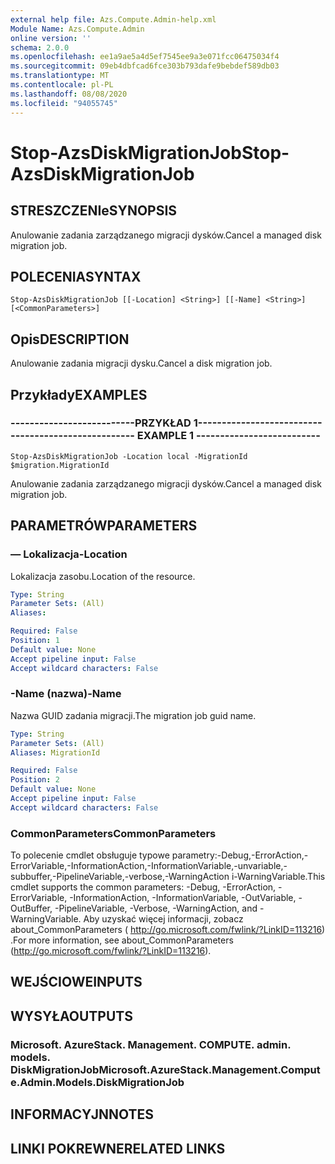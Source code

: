 ```yaml
---
external help file: Azs.Compute.Admin-help.xml
Module Name: Azs.Compute.Admin
online version: ''
schema: 2.0.0
ms.openlocfilehash: ee1a9ae5a4d5ef7545ee9a3e071fcc06475034f4
ms.sourcegitcommit: 09eb4dbfcad6fce303b793dafe9bebdef589db03
ms.translationtype: MT
ms.contentlocale: pl-PL
ms.lasthandoff: 08/08/2020
ms.locfileid: "94055745"
---
```

# <span data-ttu-id="0639c-101">Stop-AzsDiskMigrationJob</span><span class="sxs-lookup"><span data-stu-id="0639c-101">Stop-AzsDiskMigrationJob</span></span>

## <span data-ttu-id="0639c-102">STRESZCZENIe</span><span class="sxs-lookup"><span data-stu-id="0639c-102">SYNOPSIS</span></span>
<span data-ttu-id="0639c-103">Anulowanie zadania zarządzanego migracji dysków.</span><span class="sxs-lookup"><span data-stu-id="0639c-103">Cancel a managed disk migration job.</span></span>

## <span data-ttu-id="0639c-104">POLECENIA</span><span class="sxs-lookup"><span data-stu-id="0639c-104">SYNTAX</span></span>

```
Stop-AzsDiskMigrationJob [[-Location] <String>] [[-Name] <String>] [<CommonParameters>]
```

## <span data-ttu-id="0639c-105">Opis</span><span class="sxs-lookup"><span data-stu-id="0639c-105">DESCRIPTION</span></span>
<span data-ttu-id="0639c-106">Anulowanie zadania migracji dysku.</span><span class="sxs-lookup"><span data-stu-id="0639c-106">Cancel a disk migration job.</span></span>

## <span data-ttu-id="0639c-107">Przykłady</span><span class="sxs-lookup"><span data-stu-id="0639c-107">EXAMPLES</span></span>

### <span data-ttu-id="0639c-108">--------------------------PRZYKŁAD 1--------------------------</span><span class="sxs-lookup"><span data-stu-id="0639c-108">-------------------------- EXAMPLE 1 --------------------------</span></span>
```
Stop-AzsDiskMigrationJob -Location local -MigrationId $migration.MigrationId
```

<span data-ttu-id="0639c-109">Anulowanie zadania zarządzanego migracji dysków.</span><span class="sxs-lookup"><span data-stu-id="0639c-109">Cancel a managed disk migration job.</span></span>

## <span data-ttu-id="0639c-110">PARAMETRÓW</span><span class="sxs-lookup"><span data-stu-id="0639c-110">PARAMETERS</span></span>

### <span data-ttu-id="0639c-111">— Lokalizacja</span><span class="sxs-lookup"><span data-stu-id="0639c-111">-Location</span></span>
<span data-ttu-id="0639c-112">Lokalizacja zasobu.</span><span class="sxs-lookup"><span data-stu-id="0639c-112">Location of the resource.</span></span>

```yaml
Type: String
Parameter Sets: (All)
Aliases: 

Required: False
Position: 1
Default value: None
Accept pipeline input: False
Accept wildcard characters: False
```

### <span data-ttu-id="0639c-113">-Name (nazwa)</span><span class="sxs-lookup"><span data-stu-id="0639c-113">-Name</span></span>
<span data-ttu-id="0639c-114">Nazwa GUID zadania migracji.</span><span class="sxs-lookup"><span data-stu-id="0639c-114">The migration job guid name.</span></span>

```yaml
Type: String
Parameter Sets: (All)
Aliases: MigrationId

Required: False
Position: 2
Default value: None
Accept pipeline input: False
Accept wildcard characters: False
```

### <span data-ttu-id="0639c-115">CommonParameters</span><span class="sxs-lookup"><span data-stu-id="0639c-115">CommonParameters</span></span>
<span data-ttu-id="0639c-116">To polecenie cmdlet obsługuje typowe parametry:-Debug,-ErrorAction,-ErrorVariable,-InformationAction,-InformationVariable,-unvariable,-subbuffer,-PipelineVariable,-verbose,-WarningAction i-WarningVariable.</span><span class="sxs-lookup"><span data-stu-id="0639c-116">This cmdlet supports the common parameters: -Debug, -ErrorAction, -ErrorVariable, -InformationAction, -InformationVariable, -OutVariable, -OutBuffer, -PipelineVariable, -Verbose, -WarningAction, and -WarningVariable.</span></span> <span data-ttu-id="0639c-117">Aby uzyskać więcej informacji, zobacz about_CommonParameters ( http://go.microsoft.com/fwlink/?LinkID=113216) .</span><span class="sxs-lookup"><span data-stu-id="0639c-117">For more information, see about_CommonParameters (http://go.microsoft.com/fwlink/?LinkID=113216).</span></span>

## <span data-ttu-id="0639c-118">WEJŚCIOWE</span><span class="sxs-lookup"><span data-stu-id="0639c-118">INPUTS</span></span>

## <span data-ttu-id="0639c-119">WYSYŁA</span><span class="sxs-lookup"><span data-stu-id="0639c-119">OUTPUTS</span></span>

### <span data-ttu-id="0639c-120">Microsoft. AzureStack. Management. COMPUTE. admin. models. DiskMigrationJob</span><span class="sxs-lookup"><span data-stu-id="0639c-120">Microsoft.AzureStack.Management.Compute.Admin.Models.DiskMigrationJob</span></span>

## <span data-ttu-id="0639c-121">INFORMACYJN</span><span class="sxs-lookup"><span data-stu-id="0639c-121">NOTES</span></span>

## <span data-ttu-id="0639c-122">LINKI POKREWNE</span><span class="sxs-lookup"><span data-stu-id="0639c-122">RELATED LINKS</span></span>

